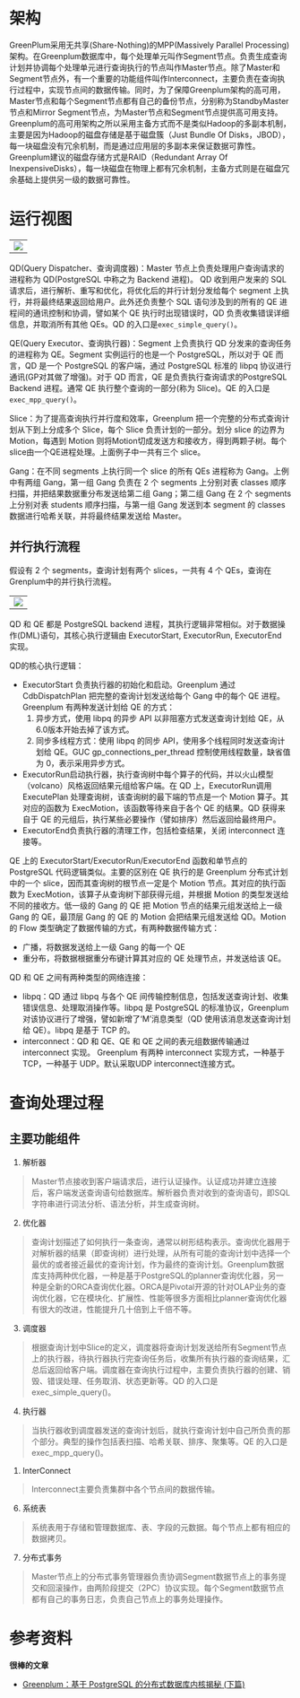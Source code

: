 # 架构
GreenPlum采用无共享(Share-Nothing)的MPP(Massively Parallel Processing)架构。在Greenplum数据库中，每个处理单元叫作Segment节点。负责生成查询计划并协调每个处理单元进行查询执行的节点叫作Master节点。除了Master和Segment节点外，有一个重要的功能组件叫作Interconnect，主要负责在查询执行过程中，实现节点间的数据传输。同时，为了保障Greenplum架构的高可用，Master节点和每个Segment节点都有自己的备份节点，分别称为StandbyMaster节点和Mirror Segment节点，为Master节点和Segment节点提供高可用支持。Greenplum的高可用架构之所以采用主备方式而不是类似Hadoop的多副本机制，主要是因为Hadoop的磁盘存储是基于磁盘簇（Just Bundle Of Disks，JBOD），每一块磁盘没有冗余机制，而是通过应用层的多副本来保证数据可靠性。Greenplum建议的磁盘存储方式是RAID（Redundant Array Of InexpensiveDisks），每一块磁盘在物理上都有冗余机制，主备方式则是在磁盘冗余基础上提供另一级的数据可靠性。

# 运行视图

<table>
    <tr><td bgcolor=white>
        <img src=https://static001.infoq.cn/resource/image/9f/b1/9f944f1094ae71d857bbebabe8c931b1.png>
    </td></tr>
</table>



QD(Query Dispatcher、查询调度器)：Master 节点上负责处理用户查询请求的进程称为 QD(PostgreSQL 中称之为 Backend 进程)。 QD 收到用户发来的 SQL 请求后，进行解析、重写和优化，将优化后的并行计划分发给每个 segment 上执行，并将最终结果返回给用户。此外还负责整个 SQL 语句涉及到的所有的 QE 进程间的通讯控制和协调，譬如某个 QE 执行时出现错误时，QD 负责收集错误详细信息，并取消所有其他 QEs。QD 的入口是`exec_simple_query()`。

QE(Query Executor、查询执行器)：Segment 上负责执行 QD 分发来的查询任务的进程称为 QE。Segment 实例运行的也是一个 PostgreSQL，所以对于 QE 而言，QD 是一个 PostgreSQL 的客户端，通过 PostgreSQL 标准的 libpq 协议进行通讯(GP对其做了增强)。对于 QD 而言，QE 是负责执行查询请求的PostgreSQL Backend 进程。通常 QE 执行整个查询的一部分(称为 Slice)。QE 的入口是`exec_mpp_query()`。

Slice：为了提高查询执行并行度和效率，Greenplum 把一个完整的分布式查询计划从下到上分成多个 Slice，每个 Slice 负责计划的一部分。划分 slice 的边界为 Motion，每遇到 Motion 则将Motion切成发送方和接收方，得到两颗子树。每个slice由一个QE进程处理。上面例子中一共有三个 slice。

Gang：在不同 segments 上执行同一个 slice 的所有 QEs 进程称为 Gang。上例中有两组 Gang，第一组 Gang 负责在 2 个 segments 上分别对表 classes 顺序扫描，并把结果数据重分布发送给第二组 Gang；第二组 Gang 在 2 个 segments 上分别对表 students 顺序扫描，与第一组 Gang 发送到本 segment 的 classes 数据进行哈希关联，并将最终结果发送给 Master。



## 并行执行流程

假设有 2 个 segments，查询计划有两个 slices，一共有 4 个 QEs，查询在Grenplum中的并行执行流程。

<table>
    <tr><td bgcolor=white>
        <img src=https://static001.infoq.cn/resource/image/1d/ad/1d86c3d16d0c3e7fd09d936ee9fd7aad.png>
    </td></tr>
</table>

QD 和 QE 都是 PostgreSQL backend 进程，其执行逻辑非常相似。对于数据操作(DML)语句，其核心执行逻辑由 ExecutorStart, ExecutorRun, ExecutorEnd 实现。



QD的核心执行逻辑：

- ExecutorStart 负责执行器的初始化和启动。Greenplum 通过 CdbDispatchPlan 把完整的查询计划发送给每个 Gang 中的每个 QE 进程。Greenplum 有两种发送计划给 QE 的方式：
  1. 异步方式，使用 libpq 的异步 API 以非阻塞方式发送查询计划给 QE，从6.0版本开始去掉了该方式。
  2. 同步多线程方式：使用 libpq 的同步 API，使用多个线程同时发送查询计划给 QE。GUC gp_connections_per_thread 控制使用线程数量，缺省值为 0，表示采用异步方式。
- ExecutorRun启动执行器，执行查询树中每个算子的代码，并以火山模型（volcano）风格返回结果元组给客户端。在 QD 上，ExecutorRun调用 ExecutePlan 处理查询树，该查询树的最下端的节点是一个 Motion 算子。其对应的函数为 ExecMotion，该函数等待来自于各个 QE 的结果。QD 获得来自于 QE 的元组后，执行某些必要操作（譬如排序）然后返回给最终用户。
- ExecutorEnd负责执行器的清理工作，包括检查结果，关闭 interconnect 连接等。



QE 上的 ExecutorStart/ExecutorRun/ExecutorEnd 函数和单节点的 PostgreSQL 代码逻辑类似。主要的区别在 QE 执行的是 Greenplum 分布式计划中的一个 slice，因而其查询树的根节点一定是个 Motion 节点。其对应的执行函数为 ExecMotion，该算子从查询树下部获得元组，并根据 Motion 的类型发送给不同的接收方。低一级的 Gang 的 QE 把 Motion 节点的结果元组发送给上一级 Gang 的 QE，最顶层 Gang 的 QE 的 Motion 会把结果元组发送给 QD。Motion 的 Flow 类型确定了数据传输的方式，有两种数据传输方式：

- 广播，将数据发送给上一级 Gang 的每一个 QE
- 重分布，将数据根据重分布键计算其对应的 QE 处理节点，并发送给该 QE。



QD 和 QE 之间有两种类型的网络连接：

- libpq：QD 通过 libpq 与各个 QE 间传输控制信息，包括发送查询计划、收集错误信息、处理取消操作等。libpq 是 PostgreSQL 的标准协议，Greenplum 对该协议进行了增强，譬如新增了‘M’消息类型（QD 使用该消息发送查询计划给 QE）。libpq 是基于 TCP 的。
- interconnect：QD 和 QE、QE 和 QE 之间的表元组数据传输通过 interconnect 实现。 Greenplum 有两种 interconnect 实现方式，一种基于 TCP，一种基于 UDP。默认采取UDP interconnect连接方式。

# 查询处理过程

## 主要功能组件
1. 解析器
> Master节点接收到客户端请求后，进行认证操作。认证成功并建立连接后，客户端发送查询语句给数据库。解析器负责对收到的查询语句，即SQL字符串进行词法分析、语法分析，并生成查询树。

2. 优化器
> 查询计划描述了如何执行一条查询，通常以树形结构表示。查询优化器用于对解析器的结果（即查询树）进行处理，从所有可能的查询计划中选择一个最优的或者接近最优的查询计划，作为最终的查询计划。Greenplum数据库支持两种优化器，一种是基于PostgreSQL的planner查询优化器，另一种是全新的ORCA查询优化器。ORCA是Pivotal开源的针对OLAP业务的查询优化器，它在模块化、扩展性、性能等很多方面相比planner查询优化器有很大的改进，性能提升几十倍到上千倍不等。

3. 调度器
> 
> 根据查询计划中Slice的定义，调度器将查询计划发送给所有Segment节点上的执行器，待执行器执行完查询任务后，收集所有执行器的查询结果，汇总后返回给客户端。调度器在查询执行过程中，主要负责执行器的创建、销毁、错误处理、任务取消、状态更新等。QD 的入口是 exec_simple_query()。

4. 执行器
> 当执行器收到调度器发送的查询计划后，就执行查询计划中自己所负责的那个部分。典型的操作包括表扫描、哈希关联、排序、聚集等。QE 的入口是 exec_mpp_query()。

1. InterConnect
> Interconnect主要负责集群中各个节点间的数据传输。

6. 系统表
> 系统表用于存储和管理数据库、表、字段的元数据。每个节点上都有相应的数据拷贝。

7. 分布式事务
> Master节点上的分布式事务管理器负责协调Segment数据节点上的事务提交和回滚操作，由两阶段提交（2PC）协议实现。每个Segment数据节点都有自己的事务日志，负责自己节点上的事务处理操作。



# 参考资料

**很棒的文章**
- [Greenplum：基于 PostgreSQL 的分布式数据库内核揭秘 (下篇)](https://www.infoq.cn/article/iadfebtb1y0mojlvrscu)

